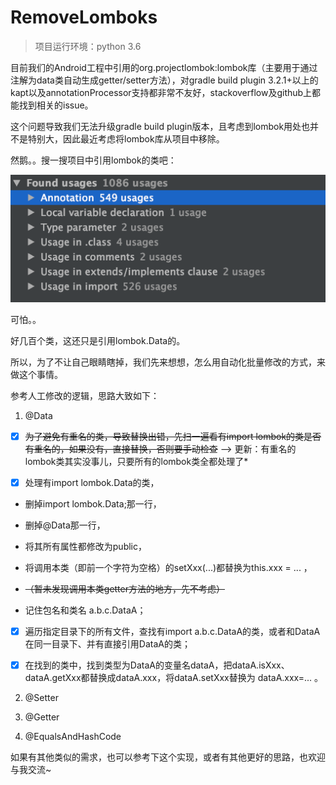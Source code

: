 # RemoveLomboks

> 项目运行环境：python 3.6

目前我们的Android工程中引用的org.projectlombok:lombok库（主要用于通过注解为data类自动生成getter/setter方法），对gradle build plugin 3.2.1+以上的kapt以及annotationProcessor支持都非常不友好，stackoverflow及github上都能找到相关的issue。

这个问题导致我们无法升级gradle build plugin版本，且考虑到lombok用处也并不是特别大，因此最近考虑将lombok库从项目中移除。

然鹅。。搜一搜项目中引用lombok的类吧：

![](pic/lombok_Data_refs.png)

可怕。。

好几百个类，这还只是引用lombok.Data的。

所以，为了不让自己眼睛瞎掉，我们先来想想，怎么用自动化批量修改的方式，来做这个事情。

参考人工修改的逻辑，思路大致如下：

1. @Data

- [x] ~~为了避免有重名的类，导致替换出错，先扫一遍看有import lombok的类是否有重名的，如果没有，直接替换，否则要手动检查~~ --> 更新：有重名的lombok类其实没事儿，只要所有的lombok类全都处理了*

- [x] 处理有import lombok.Data的类，

- 删掉import lombok.Data;那一行，

- 删掉@Data那一行，

- 将其所有属性都修改为public，

- 将调用本类（即前一个字符为空格）的setXxx(...)都替换为this.xxx = ... ，

- ~~（暂未发现调用本类getter方法的地方，先不考虑）~~

- 记住包名和类名 a.b.c.DataA；

- [x] 遍历指定目录下的所有文件，查找有import a.b.c.DataA的类，或者和DataA在同一目录下、并有直接引用DataA的类；

- [x] 在找到的类中，找到类型为DataA的变量名dataA，把dataA.isXxx、dataA.getXxx都替换成dataA.xxx，将dataA.setXxx替换为 dataA.xxx=... 。

2. @Setter

3. @Getter

4. @EqualsAndHashCode

如果有其他类似的需求，也可以参考下这个实现，或者有其他更好的思路，也欢迎与我交流~

